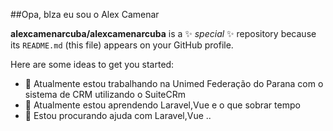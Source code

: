 ##Opa, blza eu sou o Alex Camenar

**alexcamenarcuba/alexcamenarcuba** is a ✨ _special_ ✨ repository because its `README.md` (this file) appears on your GitHub profile.

Here are some ideas to get you started:

- 🔭 Atualmente estou trabalhando na Unimed Federação do Parana com o sistema de CRM utilizando o SuiteCRm
- 🌱 Atualmente estou aprendendo Laravel,Vue e o que sobrar tempo
- 🤔 Estou procurando ajuda com Laravel,Vue
..


